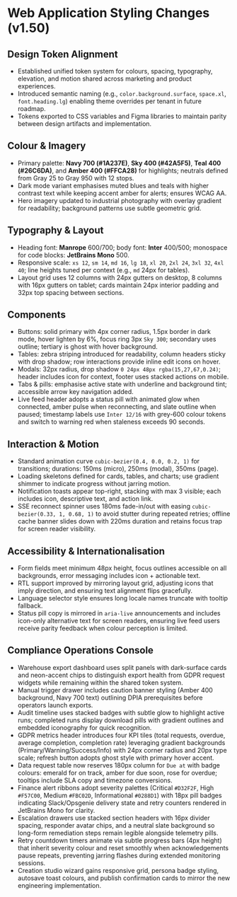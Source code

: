 # Web Application Styling Changes (v1.50)

## Design Token Alignment
- Established unified token system for colours, spacing, typography, elevation, and motion shared across marketing and product experiences.
- Introduced semantic naming (e.g., `color.background.surface`, `space.xl`, `font.heading.lg`) enabling theme overrides per tenant in future roadmap.
- Tokens exported to CSS variables and Figma libraries to maintain parity between design artifacts and implementation.

## Colour & Imagery
- Primary palette: **Navy 700 (#1A237E)**, **Sky 400 (#42A5F5)**, **Teal 400 (#26C6DA)**, and **Amber 400 (#FFCA28)** for highlights; neutrals defined from Gray 25 to Gray 950 with 12 stops.
- Dark mode variant emphasises muted blues and teals with higher contrast text while keeping accent amber for alerts; ensures WCAG AA.
- Hero imagery updated to industrial photography with overlay gradient for readability; background patterns use subtle geometric grid.

## Typography & Layout
- Heading font: **Manrope** 600/700; body font: **Inter** 400/500; monospace for code blocks: **JetBrains Mono** 500.
- Responsive scale: `xs 12`, `sm 14`, `md 16`, `lg 18`, `xl 20`, `2xl 24`, `3xl 32`, `4xl 40`; line heights tuned per context (e.g., `md` 24px for tables).
- Layout grid uses 12 columns with 24px gutters on desktop, 8 columns with 16px gutters on tablet; cards maintain 24px interior padding and 32px top spacing between sections.

## Components
- Buttons: solid primary with 4px corner radius, 1.5px border in dark mode, hover lighten by 6%, focus ring 3px `Sky 300`; secondary uses outline; tertiary is ghost with hover background.
- Tables: zebra striping introduced for readability, column headers sticky with drop shadow; row interactions provide inline edit icons on hover.
- Modals: 32px radius, drop shadow `0 24px 48px rgba(15,27,67,0.24)`; header includes icon for context, footer uses stacked actions on mobile.
- Tabs & pills: emphasise active state with underline and background tint; accessible arrow key navigation added.
- Live feed header adopts a status pill with animated glow when connected, amber pulse when reconnecting, and slate outline when paused; timestamp labels use `Inter 12/16` with grey-600 colour tokens and switch to warning red when staleness exceeds 90 seconds.

## Interaction & Motion
- Standard animation curve `cubic-bezier(0.4, 0.0, 0.2, 1)` for transitions; durations: 150ms (micro), 250ms (modal), 350ms (page).
- Loading skeletons defined for cards, tables, and charts; use gradient shimmer to indicate progress without jarring motion.
- Notification toasts appear top-right, stacking with max 3 visible; each includes icon, descriptive text, and action link.
- SSE reconnect spinner uses 180ms fade-in/out with easing `cubic-bezier(0.33, 1, 0.68, 1)` to avoid stutter during repeated retries; offline cache banner slides down with 220ms duration and retains focus trap for screen reader visibility.

## Accessibility & Internationalisation
- Form fields meet minimum 48px height, focus outlines accessible on all backgrounds, error messaging includes icon + actionable text.
- RTL support improved by mirroring layout grid, adjusting icons that imply direction, and ensuring text alignment flips gracefully.
- Language selector style ensures long locale names truncate with tooltip fallback.
- Status pill copy is mirrored in `aria-live` announcements and includes icon-only alternative text for screen readers, ensuring live feed users receive parity feedback when colour perception is limited.

## Compliance Operations Console
- Warehouse export dashboard uses split panels with dark-surface cards and neon-accent chips to distinguish export health from GDPR request widgets while remaining within the shared token system.
- Manual trigger drawer includes caution banner styling (Amber 400 background, Navy 700 text) outlining DPIA prerequisites before operators launch exports.
- Audit timeline uses stacked badges with subtle glow to highlight active runs; completed runs display download pills with gradient outlines and embedded iconography for quick recognition.
- GDPR metrics header introduces four KPI tiles (total requests, overdue, average completion, completion rate) leveraging gradient backgrounds (Primary/Warning/Success/Info) with 24px corner radius and 20px type scale; refresh button adopts ghost style with primary hover accent.
- Data request table now reserves 180px column for `Due at` with badge colours: emerald for on track, amber for due soon, rose for overdue; tooltips include SLA copy and timezone conversions.
- Finance alert ribbons adopt severity palettes (Critical `#D32F2F`, High `#F57C00`, Medium `#FBC02D`, Informational `#0288D1`) with 18px pill badges indicating Slack/Opsgenie delivery state and retry counters rendered in JetBrains Mono for clarity.
- Escalation drawers use stacked section headers with 16px divider spacing, responder avatar chips, and a neutral slate background so long-form remediation steps remain legible alongside telemetry pills.
- Retry countdown timers animate via subtle progress bars (4px height) that inherit severity colour and reset smoothly when acknowledgements pause repeats, preventing jarring flashes during extended monitoring sessions.
- Creation studio wizard gains responsive grid, persona badge styling, autosave toast colours, and publish confirmation cards to mirror the new engineering implementation.
